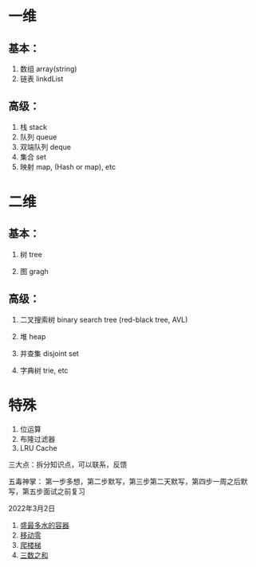 # 一维

## 基本：

1. 数组 array(string)
2. 链表 linkdList

## 高级：

1. 栈 stack
2. 队列 queue
3. 双端队列 deque
4. 集合 set 
5. 映射 map, (Hash or map), etc

# 二维

## 基本：

1. 树 tree

2. 图 gragh

   

## 高级：

1. 二叉搜索树 binary search tree (red-black tree, AVL)

2. 堆 heap 

3. 并查集 disjoint set

4. 字典树 trie, etc

   

# 特殊

1. 位运算
2. 布隆过滤器
3. LRU Cache



三大点：拆分知识点，可以联系，反馈

五毒神掌： 第一步多想，第二步默写，第三步第二天默写，第四步一周之后默写，第五步面试之前复习

2022年3月2日

1.  [盛最多水的容器](https://leetcode-cn.com/problems/container-with-most-water/)
2.  [ 移动零](https://leetcode-cn.com/problems/move-zeroes/)
3.  [爬楼梯](https://leetcode-cn.com/problems/climbing-stairs/)
4. [三数之和](https://leetcode-cn.com/problems/3sum/)

